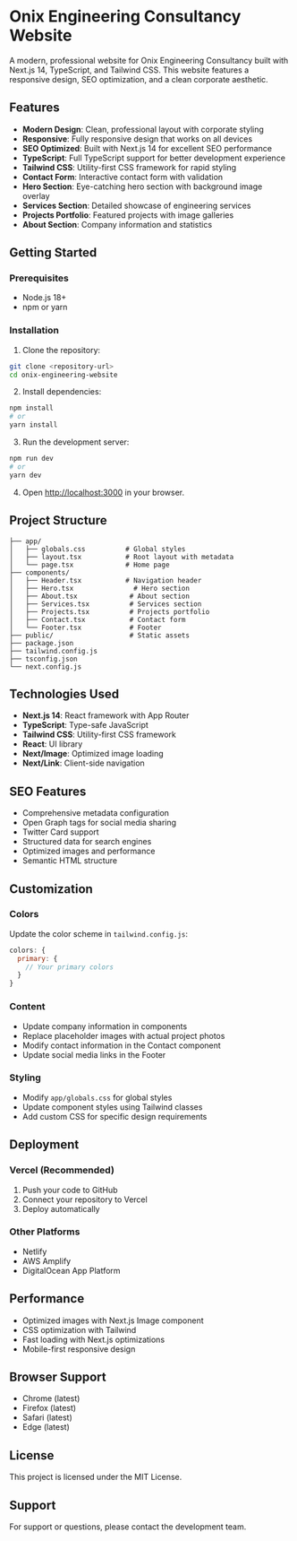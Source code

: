 # Onix Engineering Consultancy Website

A modern, professional website for Onix Engineering Consultancy built with Next.js 14, TypeScript, and Tailwind CSS. This website features a responsive design, SEO optimization, and a clean corporate aesthetic.

## Features

- **Modern Design**: Clean, professional layout with corporate styling
- **Responsive**: Fully responsive design that works on all devices
- **SEO Optimized**: Built with Next.js 14 for excellent SEO performance
- **TypeScript**: Full TypeScript support for better development experience
- **Tailwind CSS**: Utility-first CSS framework for rapid styling
- **Contact Form**: Interactive contact form with validation
- **Hero Section**: Eye-catching hero section with background image overlay
- **Services Section**: Detailed showcase of engineering services
- **Projects Portfolio**: Featured projects with image galleries
- **About Section**: Company information and statistics

## Getting Started

### Prerequisites

- Node.js 18+ 
- npm or yarn

### Installation

1. Clone the repository:
```bash
git clone <repository-url>
cd onix-engineering-website
```

2. Install dependencies:
```bash
npm install
# or
yarn install
```

3. Run the development server:
```bash
npm run dev
# or
yarn dev
```

4. Open [http://localhost:3000](http://localhost:3000) in your browser.

## Project Structure

```
├── app/
│   ├── globals.css          # Global styles
│   ├── layout.tsx           # Root layout with metadata
│   └── page.tsx             # Home page
├── components/
│   ├── Header.tsx           # Navigation header
│   ├── Hero.tsx               # Hero section
│   ├── About.tsx             # About section
│   ├── Services.tsx          # Services section
│   ├── Projects.tsx          # Projects portfolio
│   ├── Contact.tsx           # Contact form
│   └── Footer.tsx            # Footer
├── public/                   # Static assets
├── package.json
├── tailwind.config.js
├── tsconfig.json
└── next.config.js
```

## Technologies Used

- **Next.js 14**: React framework with App Router
- **TypeScript**: Type-safe JavaScript
- **Tailwind CSS**: Utility-first CSS framework
- **React**: UI library
- **Next/Image**: Optimized image loading
- **Next/Link**: Client-side navigation

## SEO Features

- Comprehensive metadata configuration
- Open Graph tags for social media sharing
- Twitter Card support
- Structured data for search engines
- Optimized images and performance
- Semantic HTML structure

## Customization

### Colors
Update the color scheme in `tailwind.config.js`:
```javascript
colors: {
  primary: {
    // Your primary colors
  }
}
```

### Content
- Update company information in components
- Replace placeholder images with actual project photos
- Modify contact information in the Contact component
- Update social media links in the Footer

### Styling
- Modify `app/globals.css` for global styles
- Update component styles using Tailwind classes
- Add custom CSS for specific design requirements

## Deployment

### Vercel (Recommended)
1. Push your code to GitHub
2. Connect your repository to Vercel
3. Deploy automatically

### Other Platforms
- Netlify
- AWS Amplify
- DigitalOcean App Platform

## Performance

- Optimized images with Next.js Image component
- CSS optimization with Tailwind
- Fast loading with Next.js optimizations
- Mobile-first responsive design

## Browser Support

- Chrome (latest)
- Firefox (latest)
- Safari (latest)
- Edge (latest)

## License

This project is licensed under the MIT License.

## Support

For support or questions, please contact the development team.